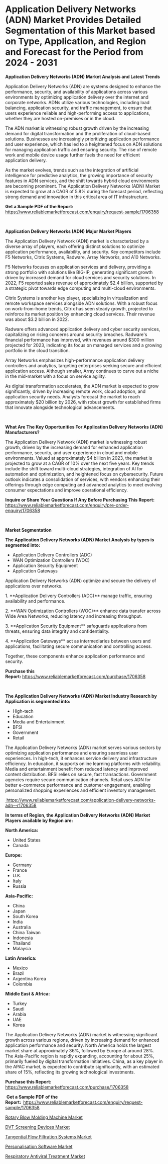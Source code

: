 <p><h1>Application Delivery Networks (ADN) Market Provides Detailed Segmentation of this Market based on Type, Application, and Region and Forecast for the Period from 2024 - 2031</h1></p><p><strong>Application Delivery Networks (ADN) Market Analysis and Latest Trends</strong></p>
<p><p>Application Delivery Networks (ADN) are systems designed to enhance the performance, security, and availability of applications across various environments by optimizing application delivery over the internet and corporate networks. ADNs utilize various technologies, including load balancing, application security, and traffic management, to ensure that users experience reliable and high-performing access to applications, whether they are hosted on-premises or in the cloud.</p><p>The ADN market is witnessing robust growth driven by the increasing demand for digital transformation and the proliferation of cloud-based solutions. Businesses are increasingly prioritizing application performance and user experience, which has led to a heightened focus on ADN solutions for managing application traffic and ensuring security. The rise of remote work and mobile device usage further fuels the need for efficient application delivery.</p><p>As the market evolves, trends such as the integration of artificial intelligence for predictive analytics, the growing importance of security features in ADN services, and the shift towards hybrid cloud environments are becoming prominent. The Application Delivery Networks (ADN) Market is expected to grow at a CAGR of 5.8% during the forecast period, reflecting strong demand and innovation in this critical area of IT infrastructure.</p></p>
<p><strong>Get a Sample PDF of the Report:&nbsp;</strong> <a href="https://www.reliablemarketforecast.com/enquiry/request-sample/1706358?utm_campaign=1577&utm_medium=2&utm_source=Github&utm_content=ia&utm_term=21102024&utm_id=application-delivery-networks-adn">https://www.reliablemarketforecast.com/enquiry/request-sample/1706358</a></p>
<p>&nbsp;</p>
<p><strong>Application Delivery Networks (ADN) Major Market Players</strong></p>
<p><p>The Application Delivery Network (ADN) market is characterized by a diverse array of players, each offering distinct solutions to optimize application performance, availability, and security. Key competitors include F5 Networks, Citrix Systems, Radware, Array Networks, and A10 Networks.</p><p>F5 Networks focuses on application services and delivery, providing a strong portfolio with solutions like BIG-IP, generating significant growth driven by increased demand for cloud services and security solutions. In 2022, F5 reported sales revenue of approximately $2.4 billion, supported by a strategic pivot towards edge computing and multi-cloud environments.</p><p>Citrix Systems is another key player, specializing in virtualization and remote workspace services alongside ADN solutions. With a robust focus on work-from-home trends, Citrix has seen steady growth, projected to reinforce its market position by enhancing cloud services. Their revenue was about $3.2 billion in 2022.</p><p>Radware offers advanced application delivery and cyber security services, capitalizing on rising concerns around security breaches. Radware's financial performance has improved, with revenues around $300 million projected for 2023, indicating its focus on managed services and a growing portfolio in the cloud transition.</p><p>Array Networks emphasizes high-performance application delivery controllers and analytics, targeting enterprises seeking secure and efficient application access. Although smaller, Array continues to carve out a niche in the mid-market with a focus on service agility.</p><p>As digital transformation accelerates, the ADN market is expected to grow significantly, driven by increasing remote work, cloud adoption, and application security needs. Analysts forecast the market to reach approximately $20 billion by 2026, with robust growth for established firms that innovate alongside technological advancements.</p></p>
<p>&nbsp;</p>
<p><strong>What Are The Key Opportunities For Application Delivery Networks (ADN) Manufacturers?</strong></p>
<p><p>The Application Delivery Network (ADN) market is witnessing robust growth, driven by the increasing demand for enhanced application performance, security, and user experience in cloud and mobile environments. Valued at approximately $4 billion in 2023, the market is projected to grow at a CAGR of 10% over the next five years. Key trends include the shift toward multi-cloud strategies, integration of AI for automation and optimization, and heightened focus on cybersecurity. Future outlook indicates a consolidation of services, with vendors enhancing their offerings through edge computing and advanced analytics to meet evolving consumer expectations and improve operational efficiency.</p></p>
<p><strong>Inquire or Share Your Questions If Any Before Purchasing This Report:</strong> <a href="https://www.reliablemarketforecast.com/enquiry/pre-order-enquiry/1706358?utm_campaign=1577&utm_medium=2&utm_source=Github&utm_content=ia&utm_term=21102024&utm_id=application-delivery-networks-adn">https://www.reliablemarketforecast.com/enquiry/pre-order-enquiry/1706358</a></p>
<p>&nbsp;</p>
<p><strong>Market Segmentation</strong></p>
<p><strong>The Application Delivery Networks (ADN) Market Analysis by types is segmented into:</strong></p>
<p><ul><li>Application Delivery Controllers (ADC)</li><li>WAN Optimization Controllers (WOC)</li><li>Application Security Equipment</li><li>Application Gateways</li></ul></p>
<p><p>Application Delivery Networks (ADN) optimize and secure the delivery of applications over networks. </p><p>1. **Application Delivery Controllers (ADC)** manage traffic, ensuring availability and performance.</p><p>2. **WAN Optimization Controllers (WOC)** enhance data transfer across Wide Area Networks, reducing latency and increasing throughput.</p><p>3. **Application Security Equipment** safeguards applications from threats, ensuring data integrity and confidentiality.</p><p>4. **Application Gateways** act as intermediaries between users and applications, facilitating secure communication and controlling access. </p><p>Together, these components enhance application performance and security.</p></p>
<p><strong>Purchase this Report:&nbsp;</strong><a href="https://www.reliablemarketforecast.com/purchase/1706358?utm_campaign=1577&utm_medium=2&utm_source=Github&utm_content=ia&utm_term=21102024&utm_id=application-delivery-networks-adn">https://www.reliablemarketforecast.com/purchase/1706358</a></p>
<p>&nbsp;</p>
<p><strong>The Application Delivery Networks (ADN) Market Industry Research by Application is segmented into:</strong></p>
<p><ul><li>High-tech</li><li>Education</li><li>Media and Entertainment</li><li>BFSI</li><li>Government</li><li>Retail</li></ul></p>
<p><p>The Application Delivery Networks (ADN) market serves various sectors by optimizing application performance and ensuring seamless user experiences. In high-tech, it enhances service delivery and infrastructure efficiency. In education, it supports online learning platforms with reliability. Media and entertainment benefit from reduced latency and improved content distribution. BFSI relies on secure, fast transactions. Government agencies require secure communication channels. Retail uses ADN for better e-commerce performance and customer engagement, enabling personalized shopping experiences and efficient inventory management.</p></p>
<p><a href="https://www.reliablemarketforecast.com/application-delivery-networks-adn--r1706358?utm_campaign=1577&utm_medium=2&utm_source=Github&utm_content=ia&utm_term=21102024&utm_id=application-delivery-networks-adn">&nbsp;https://www.reliablemarketforecast.com/application-delivery-networks-adn--r1706358</a></p>
<p><strong>In terms of Region, the Application Delivery Networks (ADN) Market Players available by Region are:</strong></p>
<p>
    <p> <strong> North America: </strong>
        <ul>
            <li>United States</li>
            <li>Canada</li>
        </ul>
        </p> 
    <p> <strong> Europe: </strong>
        <ul>
            <li>Germany</li>
            <li>France</li>
            <li>U.K.</li>
            <li>Italy</li>
            <li>Russia</li>
        </ul>
        </p> 
    <p> <strong> Asia-Pacific: </strong>
        <ul>
            <li>China</li>
            <li>Japan</li>
            <li>South Korea</li>
            <li>India</li>
            <li>Australia</li>
            <li>China Taiwan</li>
            <li>Indonesia</li>
            <li>Thailand</li>
            <li>Malaysia</li>
        </ul>
        </p> 
    <p> <strong> Latin America: </strong>
        <ul>
            <li>Mexico</li>
            <li>Brazil</li>
            <li>Argentina Korea</li>
            <li>Colombia</li>
        </ul>
        </p> 
    <p> <strong> Middle East & Africa: </strong>
        <ul>
            <li>Turkey</li>
            <li>Saudi</li>
            <li>Arabia</li>
            <li>UAE</li>
            <li>Korea</li>
        </ul>
    </p>
    </p>
<p><p>The Application Delivery Networks (ADN) market is witnessing significant growth across various regions, driven by increasing demand for enhanced application performance and security. North America holds the largest market share at approximately 36%, followed by Europe at around 28%. The Asia-Pacific region is rapidly expanding, accounting for about 25%, primarily fueled by digital transformation initiatives. China, as a key player in the APAC market, is expected to contribute significantly, with an estimated share of 15%, reflecting its growing technological investments.</p></p>
<p><strong>Purchase this Report: </strong><a href="https://www.reliablemarketforecast.com/purchase/1706358?utm_campaign=1577&utm_medium=2&utm_source=Github&utm_content=ia&utm_term=21102024&utm_id=application-delivery-networks-adn">https://www.reliablemarketforecast.com/purchase/1706358</a></p>
<p>&nbsp;<strong>Get a Sample PDF of the Report:&nbsp;&nbsp;</strong><a href="https://www.reliablemarketforecast.com/enquiry/request-sample/1706358?utm_campaign=1577&utm_medium=2&utm_source=Github&utm_content=ia&utm_term=21102024&utm_id=application-delivery-networks-adn">https://www.reliablemarketforecast.com/enquiry/request-sample/1706358</a></p>
<p><strong></strong></p>
<p><p><a href="https://issuu.com/reportprime-2/docs/rotary-blow-molding-machine-market-_72235309c0d3b4?utm_campaign=1577&utm_medium=2&utm_source=Github&utm_content=ia&utm_term=21102024&utm_id=application-delivery-networks-adn">Rotary Blow Molding Machine Market</a></p><p><a href="https://github.com/boringzqthorperec/Market-Research-Report-List-1/blob/main/dvt-screening-devices-market.md?utm_campaign=1577&utm_medium=2&utm_source=Github&utm_content=ia&utm_term=21102024&utm_id=application-delivery-networks-adn">DVT Screening Devices Market</a></p><p><a href="https://issuu.com/reportprime-2/docs/tangential-flow-filtration-systems-_29424d9a5ab740?utm_campaign=1577&utm_medium=2&utm_source=Github&utm_content=ia&utm_term=21102024&utm_id=application-delivery-networks-adn">Tangential Flow Filtration Systems Market</a></p><p><a href="https://www.linkedin.com/pulse/personalisation-software-market-size-share-analysis-growth-trends-lzzic?utm_campaign=1577&utm_medium=2&utm_source=Github&utm_content=ia&utm_term=21102024&utm_id=application-delivery-networks-adn">Personalisation Software Market</a></p><p><a href="https://github.com/cecilahoi7/Market-Research-Report-List-1/blob/main/respiratory-antiviral-treatment-market.md?utm_campaign=1577&utm_medium=2&utm_source=Github&utm_content=ia&utm_term=21102024&utm_id=application-delivery-networks-adn">Respiratory Antiviral Treatment Market</a></p></p>